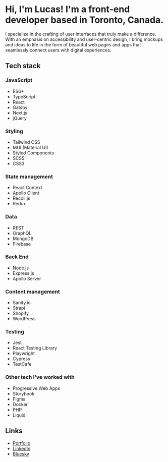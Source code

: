 # Hi, I'm Lucas! I'm a front-end developer based in Toronto, Canada.

I specialize in the crafting of user interfaces that truly make a difference. With an emphasis on accessibility and user-centric design, I bring mockups and ideas to life in the form of beautiful web pages and apps that seamlessly connect users with digital experiences.

## Tech stack

### JavaScript
- ES6+
- TypeScript
- React
- Gatsby
- Next.js
- jQuery

### Styling
- Tailwind CSS
- MUI (Material UI)
- Styled Components
- SCSS
- CSS3

### State management
- React Context
- Apollo Client
- Recoil.js
- Redux

### Data
- REST
- GraphQL
- MongoDB
- Firebase

### Back End
- Node.js
- Express.js
- Apollo Server

### Content management
- Sanity.io
- Strapi
- Shopify
- WordPress

### Testing
- Jest
- React Testing Library
- Playwright
- Cypress
- TestCafe

### Other tech I’ve worked with
- Progressive Web Apps
- Storybook
- Figma
- Docker
- PHP
- Liquid

## Links
- [Portfolio](https://lucassilbernagel.com/)
- [LinkedIn](https://www.linkedin.com/in/lucassilbernagel/)
- [Bluesky](https://bsky.app/profile/lucassilbernagel.com)
